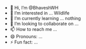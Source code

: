 - 👋 Hi, I’m @BhaveshWH
- 👀 I’m interested in ... Wildlife 
- 🌱 I’m currently learning ... nothing
- 💞️ I’m looking to collaborate on ...
- 📫 How to reach me ...
- 😄 Pronouns: ...
- ⚡ Fun fact: ...

<!---
BhaveshWH/BhaveshWH is a ✨ special ✨ repository because its `README.md` (this file) appears on your GitHub profile.
You can click the Preview link to take a look at your changes.
--->
